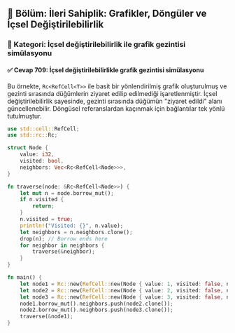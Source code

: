 ## 📘 Bölüm: İleri Sahiplik: Grafikler, Döngüler ve İçsel Değiştirilebilirlik  
### 🔹 Kategori: İçsel değiştirilebilirlik ile grafik gezintisi simülasyonu  
#### ✅ Cevap 709: İçsel değiştirilebilirlikle grafik gezintisi simülasyonu

Bu örnekte, `Rc<RefCell<T>>` ile basit bir yönlendirilmiş grafik oluşturulmuş ve gezinti sırasında düğümlerin ziyaret edilip edilmediği işaretlenmiştir. İçsel değiştirilebilirlik sayesinde, gezinti sırasında düğümün "ziyaret edildi" alanı güncellenebilir. Döngüsel referanslardan kaçınmak için bağlantılar tek yönlü tutulmuştur.

```rust
use std::cell::RefCell;
use std::rc::Rc;

struct Node {
    value: i32,
    visited: bool,
    neighbors: Vec<Rc<RefCell<Node>>>,
}

fn traverse(node: &Rc<RefCell<Node>>) {
    let mut n = node.borrow_mut();
    if n.visited {
        return;
    }
    n.visited = true;
    println!("Visited: {}", n.value);
    let neighbors = n.neighbors.clone();
    drop(n); // Borrow ends here
    for neighbor in neighbors {
        traverse(&neighbor);
    }
}

fn main() {
    let node1 = Rc::new(RefCell::new(Node { value: 1, visited: false, neighbors: vec![] }));
    let node2 = Rc::new(RefCell::new(Node { value: 2, visited: false, neighbors: vec![] }));
    let node3 = Rc::new(RefCell::new(Node { value: 3, visited: false, neighbors: vec![] }));
    node1.borrow_mut().neighbors.push(node2.clone());
    node2.borrow_mut().neighbors.push(node3.clone());
    traverse(&node1);
}
```
